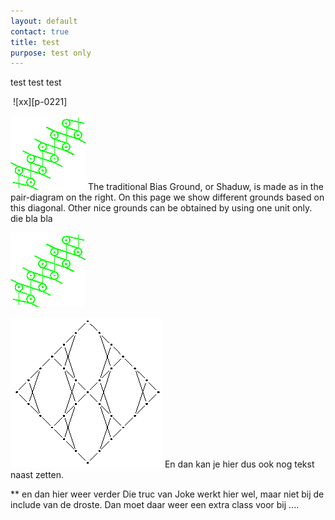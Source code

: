 ```yaml
---
layout: default
contact: true
title: test
purpose: test only
---
```


<style>
.shadow {
   box-shadow: 3px 3px #088808;
}
  
</style>

test test test

<img class="shadow">
![xx][p-0221]
<p style="clear: both"></p>

[![biasground][p-0221]][c]
The traditional Bias Ground, or <span class="shade">Shaduw</span>, is made as in the pair-diagram on the right. On this page we show different grounds based on this diagonal.
Other nice grounds can be obtained by using one unit only.
die bla bla

[![yy][p-0221]][c]
<p style="clear: both"></p>


[![bigger][b]][c]
En dan kan je hier dus ook nog tekst naast zetten.
<p style="clear: both"></p>

** en dan hier weer verder
Die truc van Joke werkt hier wel, maar niet bij de include van de droste. Dan moet daar weer een extra class voor bij ....


[p-0221]: ../images_wt/gf-0221-wt.png
[b]: ../images_wt/big-rose.png?align=left
[c]: https://d-bl.github.io/GroundForge/tiles?patchWidth=16&patchHeight=24&b1=ct&f1=ct&c2=c&e2=c&b3=ct&d3=ctc&f3=ct&tile=-5---5,--C-B-,-B-5-C&footsideStitch=ctctt&tileStitch=ct&headsideStitch=ctctt&shiftColsSW=-3&shiftRowsSW=3&shiftColsSE=3&shiftRowsSE=3

